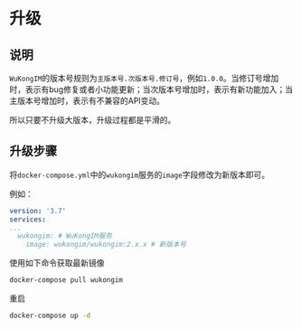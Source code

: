 
# 升级

## 说明

`WuKongIM`的版本号规则为`主版本号.次版本号.修订号`，例如`1.0.0`。当修订号增加时，表示有bug修复或者小功能更新；当次版本号增加时，表示有新功能加入；当主版本号增加时，表示有不兼容的API变动。

所以只要不升级大版本，升级过程都是平滑的。

## 升级步骤

将`docker-compose.yml`中的`wukongim`服务的`image`字段修改为新版本即可。

例如：

```yaml
version: '3.7'
services:
...
  wukongim: # WuKongIM服务
    image: wukongim/wukongim:2.x.x # 新版本号

```

使用如下命令获取最新镜像

```bash
docker-compose pull wukongim
```

重启

```bash
docker-compose up -d
```
